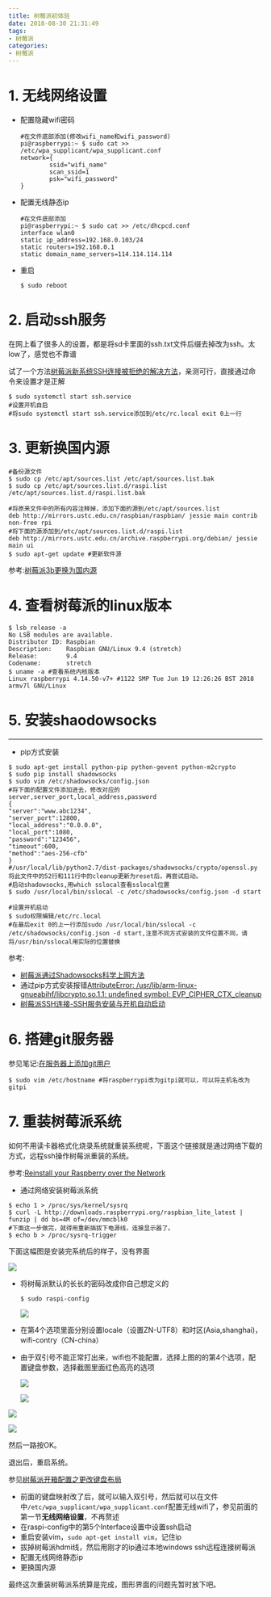 ```yaml
---
title: 树莓派初体验
date: 2018-08-30 21:31:49
tags:
- 树莓派
categories:
- 树莓派
---
```


# 1. 无线网络设置

- 配置隐藏wifi密码

  ```shell
  #在文件底部添加(修改wifi_name和wifi_password)
  pi@raspberrypi:~ $ sudo cat >> /etc/wpa_supplicant/wpa_supplicant.conf
  network={
          ssid="wifi_name" 
          scan_ssid=1
          psk="wifi_password"
  }
  ```

- 配置无线静态ip

  ```shell
  #在文件底部添加
  pi@raspberrypi:~ $ sudo cat >> /etc/dhcpcd.conf
  interface wlan0
  static ip_address=192.168.0.103/24
  static routers=192.168.0.1
  static domain_name_servers=114.114.114.114
  ```

- 重启

  ```shell
  $ sudo reboot
  ```

<!--more-->

# 2. 启动ssh服务

在网上看了很多人的设置，都是将sd卡里面的ssh.txt文件后缀去掉改为ssh。太low了，感觉也不靠谱

试了一个方法[树莓派新系统SSH连接被拒绝的解决方法](http://shumeipai.nxez.com/2017/02/27/raspbian-ssh-connection-refused.html)，亲测可行，直接通过命令来设置才是正解

```shell
$ sudo systemctl start ssh.service
#设置开机自启
#将sudo systemctl start ssh.service添加到/etc/rc.local exit 0上一行
```

# 3. 更新换国内源

```shell
#备份源文件
$ sudo cp /etc/apt/sources.list /etc/apt/sources.list.bak
$ sudo cp /etc/apt/sources.list.d/raspi.list /etc/apt/sources.list.d/raspi.list.bak

#将原来文件中的所有内容注释掉，添加下面的源到/etc/apt/sources.list
deb http://mirrors.ustc.edu.cn/raspbian/raspbian/ jessie main contrib non-free rpi
#将下面的源添加到/etc/apt/sources.list.d/raspi.list
deb http://mirrors.ustc.edu.cn/archive.raspberrypi.org/debian/ jessie main ui
$ sudo apt-get update #更新软件源
```

参考:[树莓派3b更换为国内源](https://blog.csdn.net/MrYarnell/article/details/80165920)

# 4. 查看树莓派的linux版本

```shell
$ lsb_release -a
No LSB modules are available.
Distributor ID: Raspbian
Description:    Raspbian GNU/Linux 9.4 (stretch)
Release:        9.4
Codename:       stretch
$ uname -a #查看系统内核版本
Linux raspberrypi 4.14.50-v7+ #1122 SMP Tue Jun 19 12:26:26 BST 2018 armv7l GNU/Linux
```

# 5. 安装shaodowsocks

****

- pip方式安装

```shell
$ sudo apt-get install python-pip python-gevent python-m2crypto
$ sudo pip install shadowsocks
$ sudo vim /etc/shadowsocks/config.json
#将下面的配置文件添加进去，修改对应的server,server_port,local_address,password
{
"server":"www.abc1234",
"server_port":12800,
"local_address":"0.0.0.0",
"local_port":1080,
"password":"123456",
"timeout":600,
"method":"aes-256-cfb"
}
#/usr/local/lib/python2.7/dist-packages/shadowsocks/crypto/openssl.py 将此文件中的52行和111行中的cleanup更新为reset后，再尝试启动。
#启动shadowsocks,用which sslocal查看sslocal位置
$ sudo /usr/local/bin/sslocal -c /etc/shadowsocks/config.json -d start

#设置开机启动
$ sudo权限编辑/etc/rc.local
#在最后exit 0的上一行添加sudo /usr/local/bin/sslocal -c /etc/shadowsocks/config.json -d start,注意不同方式安装的文件位置不同，请将/usr/bin/sslocal用实际的位置替换
```

参考:

- [树莓派通过Shadowsocks科学上网方法](https://blog.lyz810.com/article/2017/01/raspberrypi-shadowsocks-config-guide/)
- 通过pip方式安装报错[AttributeError: /usr/lib/arm-linux-gnueabihf/libcrypto.so.1.1: undefined symbol: EVP_CIPHER_CTX_cleanup](https://github.com/shadowsocks/shadowsocks/issues/946)
- [树莓派SSH连接-SSH服务安装与开机自动启动](https://blog.csdn.net/qq813480700/article/details/71597808)

# 6. 搭建git服务器

参见笔记:[在服务器上添加git用户](https://ljessons.github.io/2018/08/23/%E5%9C%A8linux%E4%B8%8A%E6%90%AD%E5%BB%BAgit%E6%9C%8D%E5%8A%A1%E5%99%A8/)

```shell
$ sudo vim /etc/hostname #将raspberrypi改为gitpi就可以，可以将主机名改为gitpi
```

# 7. 重装树莓派系统

如何不用读卡器格式化烧录系统就重装系统呢，下面这个链接就是通过网络下载的方式，远程ssh操作树莓派重装的系统。

参考:[Reinstall your Raspberry over the Network](https://blog.webernetz.net/reinstall-your-raspberry-over-the-network/)

- 通过网络安装树莓派系统

```shell
$ echo 1 > /proc/sys/kernel/sysrq
$ curl -L http://downloads.raspberrypi.org/raspbian_lite_latest | funzip | dd bs=4M of=/dev/mmcblk0
#下面这一步做完，就得用重新插拔下电源线，连接显示器了。
$ echo b > /proc/sysrq-trigger
```

下面这幅图是安装完系统后的样子，没有界面

![](树莓派初体验/20180901230437.jpg)

- 将树莓派默认的长长的密码改成你自己想定义的

  ```shell
  $ sudo raspi-config
  ```

  ![](树莓派初体验/20180901230658.png)

- 在第4个选项里面分别设置locale（设置ZN-UTF8）和时区(Asia,shanghai)，wifi-contry（CN-china）

- 由于双引号不能正常打出来，wifi也不能配置，选择上图的的第4个选项，配置键盘参数，选择截图里面红色高亮的选项

  ![](树莓派初体验/20180901230919.png)

  ![](树莓派初体验/20180901231101.png)

![](树莓派初体验/20180901231136.png)

![](树莓派初体验/20180901231225.png)

然后一路按OK。

退出后，重启系统。

参见[树莓派开箱配置之更改键盘布局](http://shumeipai.nxez.com/2017/11/13/raspberry-pi-change-the-keyboard-layout.html)

- 前面的键盘映射改了后，就可以输入双引号，然后就可以在文件中`/etc/wpa_supplicant/wpa_supplicant.conf`配置无线wifi了，参见前面的第一节**无线网络设置**，不再赘述
- 在raspi-config中的第5个Interface设置中设置ssh启动
- 重启安装vim，`sudo apt-get install vim`，记住ip
- 拔掉树莓派hdmi线，然后用刚才的ip通过本地windows ssh远程连接树莓派
- 配置无线网络静态ip
- 更换国内源

最终这次重装树莓派系统算是完成，图形界面的问题先暂时放下吧。
